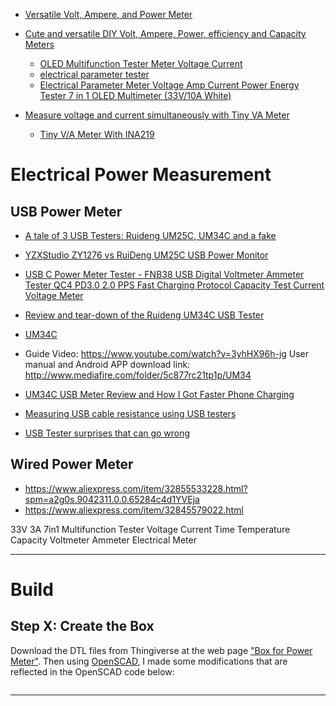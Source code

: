 <!--
Maintainer:   jeffskinnerbox@yahoo.com / www.jeffskinnerbox.me
Version:      0.0.0
-->


* [Versatile Volt, Ampere, and Power Meter](https://www.instructables.com/id/Versatile-Volt-Ampere-and-Power-Meter/)
* [Cute and versatile DIY Volt, Ampere, Power, efficiency and Capacity Meters](https://www.youtube.com/watch?v=8gmzQuk9OwA)
    * [OLED Multifunction Tester Meter Voltage Current](https://www.banggood.com/RIDEN-33V3A-7in1-Blue-OLED-Multifunction-Tester-Meter-Voltmeter-p-1193024.html?cur_warehouse=CN)
    * [electrical parameter tester](https://www.amazon.com/s?k=electrical+parameter+tester&i=electronics&ref=nb_sb_noss_2)
    * [Electrical Parameter Meter Voltage Amp Current Power Energy Tester 7 in 1 OLED Multimeter (33V/10A White)](https://www.amazon.com/Electrical-Parameter-Voltage-Current-Multimeter/dp/B07B8VKL4P)

* [Measure voltage and current simultaneously with Tiny VA Meter](https://www.geeky-gadgets.com/measure-voltage-and-current-04-06-2020/)
    * [Tiny V/A Meter With INA219](https://www.instructables.com/id/Tiny-VA-Meter-With-INA219/)

# Electrical Power Measurement

## USB Power Meter
* [A tale of 3 USB Testers: Ruideng UM25C, UM34C and a fake](https://www.youtube.com/watch?v=wuASLuor9Fs)
* [YZXStudio ZY1276 vs RuiDeng UM25C USB Power Monitor](https://www.youtube.com/watch?v=fsLuqGJGyCk)

* [USB C Power Meter Tester - FNB38 USB Digital Voltmeter Ammeter Tester QC4 PD3.0 2.0 PPS Fast Charging Protocol Capacity Test Current Voltage Meter](https://www.amazon.com/Voltmeter-Charging-Protocol-Amperimetro-Indicator/dp/B08GWRD8PP)

* [Review and tear-down of the Ruideng UM34C USB Tester](https://www.youtube.com/watch?v=3yhHX96h-jg&t=55s)
* [UM34C](https://www.amazon.com/gp/product/B07DMNDT96/)
* Guide Video: https://www.youtube.com/watch?v=3yhHX96h-jg User manual and Android APP download link: http://www.mediafire.com/folder/5c877rc21tp1p/UM34
* [UM34C USB Meter Review and How I Got Faster Phone Charging](https://www.youtube.com/watch?v=W7Mm2RvVQ6c)
* [Measuring USB cable resistance using USB testers](https://www.youtube.com/watch?v=9IG9wSS3F9w)

* [USB Tester surprises that can go wrong](https://www.youtube.com/watch?v=_JzyoVFNcLE)

## Wired Power Meter
* https://www.aliexpress.com/item/32855533228.html?spm=a2g0s.9042311.0.0.65284c4d1YVEja
* https://www.aliexpress.com/item/32845579022.html

33V 3A 7in1 Multifunction Tester Voltage Current Time Temperature Capacity Voltmeter Ammeter Electrical Meter



------



# Build

## Step X: Create the Box
Download the DTL files from Thingiverse at the web page ["Box for Power Meter"][01].
Then using [OpenSCAD][02], I made some modifications that are reflected in the OpenSCAD code below:

```
```


------




[01]:https://www.thingiverse.com/thing:2789890
[02]:https://www.openscad.org/
[03]:
[04]:
[05]:
[06]:
[07]:
[08]:
[09]:
[10]:
